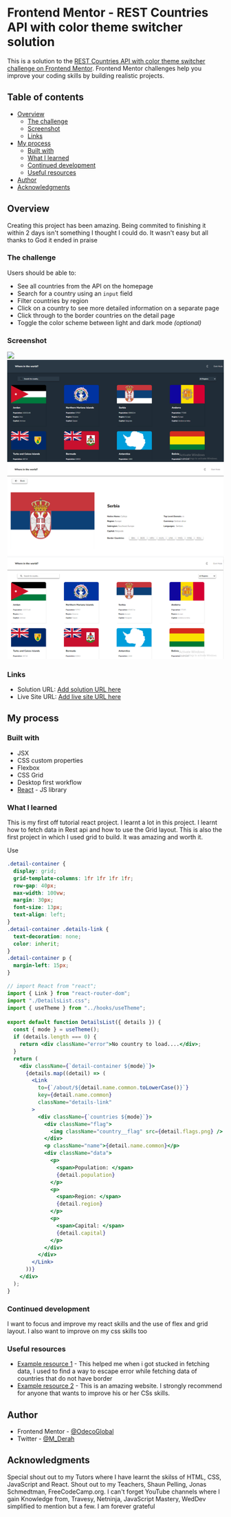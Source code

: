 # Frontend Mentor - REST Countries API with color theme switcher solution

This is a solution to the [REST Countries API with color theme switcher challenge on Frontend Mentor](https://www.frontendmentor.io/challenges/rest-countries-api-with-color-theme-switcher-5cacc469fec04111f7b848ca). Frontend Mentor challenges help you improve your coding skills by building realistic projects.

## Table of contents

- [Overview](#overview)
  - [The challenge](#the-challenge)
  - [Screenshot](#screenshot)
  - [Links](#links)
- [My process](#my-process)
  - [Built with](#built-with)
  - [What I learned](#what-i-learned)
  - [Continued development](#continued-development)
  - [Useful resources](#useful-resources)
- [Author](#author)
- [Acknowledgments](#acknowledgments)

## Overview

Creating this project has been amazing. Being commited to finishing it within 2 days isn't something I thought I could do. It wasn't easy but all thanks to God it ended in praise

### The challenge

Users should be able to:

- See all countries from the API on the homepage
- Search for a country using an `input` field
- Filter countries by region
- Click on a country to see more detailed information on a separate page
- Click through to the border countries on the detail page
- Toggle the color scheme between light and dark mode _(optional)_

### Screenshot

![](./screenshot.jpg)
![](./screenshots/rest-1.png)
![](./screenshots/rest-detail.png)
![](./screenshots/rest-light.png)

### Links

- Solution URL: [Add solution URL here](https://github.com/OdecoGlobal/Rest-Country-Challenge)
- Live Site URL: [Add live site URL here](https://rest-country-challenge-odecoglobal.vercel.app)

## My process

### Built with

- JSX
- CSS custom properties
- Flexbox
- CSS Grid
- Desktop first workflow
- [React](https://reactjs.org/) - JS library

### What I learned

This is my first off tutorial react project. I learnt a lot in this project. I learnt how to fetch data in Rest api and how to use the Grid layout. This is also the first project in which I used grid to build. It was amazing and worth it.

Use

```css
.detail-container {
  display: grid;
  grid-template-columns: 1fr 1fr 1fr 1fr;
  row-gap: 40px;
  max-width: 100vw;
  margin: 30px;
  font-size: 13px;
  text-align: left;
}
.detail-container .details-link {
  text-decoration: none;
  color: inherit;
}
.detail-container p {
  margin-left: 15px;
}
```

```jsx
// import React from "react";
import { Link } from "react-router-dom";
import "./DetailsList.css";
import { useTheme } from "../hooks/useTheme";

export default function DetailsList({ details }) {
  const { mode } = useTheme();
  if (details.length === 0) {
    return <div className="error">No country to load....</div>;
  }
  return (
    <div className={`detail-container ${mode}`}>
      {details.map((detail) => (
        <Link
          to={`/about/${detail.name.common.toLowerCase()}`}
          key={detail.name.common}
          className="details-link"
        >
          <div className={`countries ${mode}`}>
            <div className="flag">
              <img className="country__flag" src={detail.flags.png} />
            </div>
            <p className="name">{detail.name.common}</p>
            <div className="data">
              <p>
                <span>Population: </span>
                {detail.population}
              </p>
              <p>
                <span>Region: </span>
                {detail.region}
              </p>
              <p>
                <span>Capital: </span>
                {detail.capital}
              </p>
            </div>
          </div>
        </Link>
      ))}
    </div>
  );
}
```

### Continued development

I want to focus and improve my react skills and the use of flex and grid layout. I also want to improve on my css skills too

### Useful resources

- [Example resource 1](https://chat.openai.com) - This helped me when i got stucked in fetching data, I used to find a way to escape error while fetching data of countries that do not have border
- [Example resource 2](https://www.w3schools.com) - This is an amazing website. I strongly recommend for anyone that wants to improve his or her CSs skills.

## Author

- Frontend Mentor - [@OdecoGlobal](https://www.frontendmentor.io/profile/OdecoGlobal)
- Twitter - [@M_Derah](https://www.twitter.com/M_Derah)

## Acknowledgments

Special shout out to my Tutors where I have learnt the skilss of HTML, CSS, JavaScript and React.
Shout out to my Teachers, Shaun Pelling, Jonas Schmedtman, FreeCodeCamp.org. I can't forget YouTube channels where I gain Knowledge from, Travesy, Netninja, JavaScript Mastery, WedDev simplified to mention but a few. I am forever grateful
